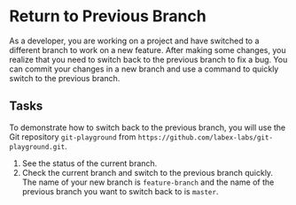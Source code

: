 # Return to Previous Branch

As a developer, you are working on a project and have switched to a different branch to work on a new feature. After making some changes, you realize that you need to switch back to the previous branch to fix a bug. You can commit your changes in a new branch and use a command to quickly switch to the previous branch.

## Tasks

To demonstrate how to switch back to the previous branch, you will use the Git repository `git-playground` from `https://github.com/labex-labs/git-playground.git`.

1. See the status of the current branch.
2. Check the current branch and switch to the previous branch quickly. The name of your new branch is `feature-branch` and the name of the previous branch you want to switch back to is `master`.
